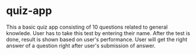 # quiz-app
This a basic quiz app consisting of 10 questions related to general knowlede.
User has to take this test by entering their name.
After the test is done, result is shown based on user's performance.
User will get the right answer of a question right after user's submission of answer.
